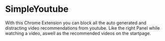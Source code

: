 # SimpleYoutube
With this Chrome Extension you can block all the auto generated and distracting video recommendations from youtube. Like the right Panel while watching a video, aswell as the recommended videos on the startpage.